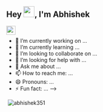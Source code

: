 ## Hey <img src="https://github.com/TheDudeThatCode/TheDudeThatCode/blob/master/Assets/Hi.gif" width="29px">, I'm Abhishek

<a href="https://www.linkedin.com/in/abhishek-yadav-52a739195/">
  <img align="left" width="24px" src="https://cdn.jsdelivr.net/npm/simple-icons@v3/icons/linkedin.svg"  />
</a>


<br>





- 🔭 I’m currently working on ...
- 🌱 I’m currently learning ...
- 👯 I’m looking to collaborate on ...
- 🤔 I’m looking for help with ...
- 💬 Ask me about ...
- 📫 How to reach me: ...
- 😄 Pronouns: ...
- ⚡ Fun fact: ...
-->




<p>&nbsp;<img align="center" src="https://github-readme-stats.vercel.app/api?username=abhishek351&show_icons=true&locale=en" alt="abhishek351" /></p>
